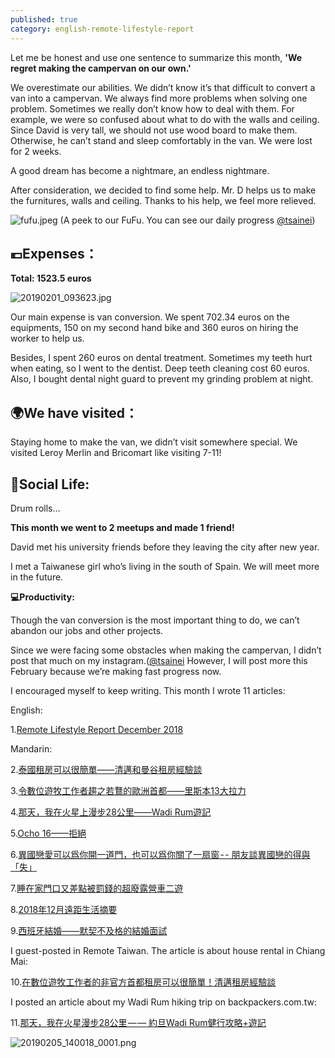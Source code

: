 ```yaml
---
published: true
category: english-remote-lifestyle-report
---
```


Let me be honest and use one sentence to summarize this month, **'We regret making the campervan on our own.'**

We overestimate our abilities. We didn’t know it’s that difficult to convert a van into a campervan. We always find more problems when solving one problem. Sometimes we really don’t know how to deal with them. For example, we were so confused about what to do with the walls and ceiling. Since David is very tall, we should not use wood board to make them. Otherwise, he can’t stand and sleep comfortably in the van. We were lost for 2 weeks.

A good dream has become a nightmare, an endless nightmare. 

After consideration, we decided to find some help. Mr. D helps us to make the furnitures, walls and ceiling. Thanks to his help, we feel more relieved. 

![fufu.jpeg]({{site.baseurl}}/images/fufu.jpeg)
(A peek to our FuFu. You can see our daily progress [@tsainei](https://www.instagram.com/tsainei/?hl=es))

## 💶Expenses：

**Total: 1523.5 euros**

![20190201_093623.jpg]({{site.baseurl}}/images/20190201_093623.jpg)

Our main expense is van conversion. We spent 702.34 euros on the equipments, 150 on my second hand bike and 360 euros on hiring the worker to help us.

Besides, I spent 260 euros on dental treatment. Sometimes my teeth hurt when eating, so I went to the dentist. Deep teeth cleaning cost 60 euros. Also, I bought dental night guard to prevent my grinding problem at night.

## 🌍We have visited：

Staying home to make the van, we didn’t visit somewhere special. We visited Leroy Merlin and Bricomart like visiting 7-11!

## 🍻Social Life:

Drum rolls…

**This month we went to 2 meetups and made 1 friend!**

David met his university friends before they leaving the city after new year.

I met a Taiwanese girl who’s living in the south of Spain. We will meet more in the future.

**💻Productivity:**

Though the van conversion is the most important thing to do, we can’t abandon our jobs and other projects.

Since we were facing some obstacles when making the campervan, I didn’t post that much on my instagram.([@tsainei](https://www.instagram.com/tsainei/) However, I will post more this February because we’re making fast progress now.

I encouraged myself to keep writing. This month I wrote 11 articles:

English:

1.[Remote Lifestyle Report December 2018](https://tsainei.com/Remote-Lifestyle-Report-December-2018/)


Mandarin:

2.[泰國租房可以很簡單——清邁和曼谷租房經驗談](https://tsainei.com/%E6%B3%B0%E5%9C%8B%E7%A7%9F%E6%88%BF%E5%8F%AF%E4%BB%A5%E5%BE%88%E7%B0%A1%E5%96%AE-%E6%B8%85%E9%82%81%E5%92%8C%E6%9B%BC%E8%B0%B7%E7%A7%9F%E6%88%BF%E7%B6%93%E9%A9%97%E8%AB%87/)

3.[令數位遊牧工作者趨之若鶩的歐洲首都——里斯本13大拉力](https://tsainei.com/%E4%BB%A4%E6%95%B8%E4%BD%8D%E9%81%8A%E7%89%A7%E5%B7%A5%E4%BD%9C%E8%80%85%E8%B6%A8%E4%B9%8B%E8%8B%A5%E9%B6%A9%E7%9A%84%E6%AD%90%E6%B4%B2%E9%A6%96%E9%83%BD-%E9%87%8C%E6%96%AF%E6%9C%AC13%E5%A4%A7%E6%8B%89%E5%8A%9B/)

4.[那天，我在火星上漫步28公里——Wadi Rum遊記](https://medium.com/live-on-the-road/wadi-rum-travel-walk-in-the-desert-1abff8f144f5)

5.[Ocho 16——拒絕](https://tsainei.com/Ocho-16-%E6%8B%92%E7%B5%95/)

6.[異國戀愛可以爲你開一道門，也可以爲你關了一扇窗 - - 朋友談異國戀的得與「失」](https://medium.com/live-on-the-road/gain-and-loss-in-a-cross-culture-relationship-e69365571bce)

7.[睡在家門口又差點被罰錢的超廢露營車二遊](https://tsainei.com/%E7%9D%A1%E5%9C%A8%E5%AE%B6%E9%96%80%E5%8F%A3%E5%8F%88%E5%B7%AE%E9%BB%9E%E8%A2%AB%E7%BD%B0%E9%8C%A2%E7%9A%84%E8%B6%85%E5%BB%A2%E9%9C%B2%E7%87%9F%E8%BB%8A%E4%BA%8C%E9%81%8A/)

8.[2018年12月遠距生活摘要](https://tsainei.com/2018%E5%B9%B412%E6%9C%88%E9%81%A0%E8%B7%9D%E7%94%9F%E6%B4%BB%E6%91%98%E8%A6%81/)

9.[西班牙結婚——默契不及格的結婚面試](https://tsainei.com/%E8%A5%BF%E7%8F%AD%E7%89%99%E7%B5%90%E5%A9%9A-%E9%BB%98%E5%A5%91%E4%B8%8D%E5%8F%8A%E6%A0%BC%E7%9A%84%E7%B5%90%E5%A9%9A%E9%9D%A2%E8%A9%A6/)


I guest-posted in Remote Taiwan. The article is about house rental in Chiang Mai:

10.[在數位遊牧工作者的非官方首都租房可以很簡單！清邁租房經驗談](https://medium.com/remote-taiwan/house-rental-in-chiang-mai-e3979e8998e9)

I posted an article about my Wadi Rum hiking trip on backpackers.com.tw:

11.[那天，我在火星漫步28公里 — — 約旦Wadi Rum健行攻略+遊記](https://www.backpackers.com.tw/forum/showthread.php?t=10232853)

![20190205_140018_0001.png]({{site.baseurl}}/images/20190205_140018_0001.png)
